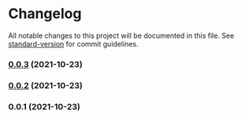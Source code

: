 # Changelog

All notable changes to this project will be documented in this file. See [standard-version](https://github.com/conventional-changelog/standard-version) for commit guidelines.

### [0.0.3](https://github.com/tatupesonen/vinostime/compare/v0.0.2...v0.0.3) (2021-10-23)

### [0.0.2](https://github.com/tatupesonen/vinostime/compare/v0.0.1...v0.0.2) (2021-10-23)

### 0.0.1 (2021-10-23)
